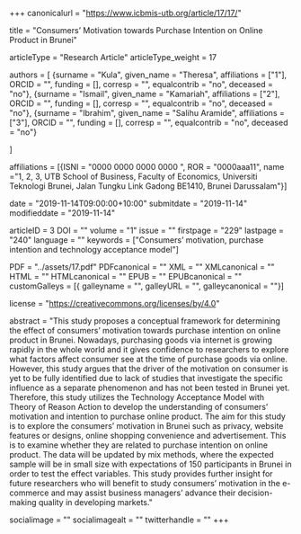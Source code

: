 +++
canonicalurl = "https://www.icbmis-utb.org/article/17/17/"

title = "Consumers’ Motivation towards Purchase Intention on Online Product in Brunei"

articleType = "Research Article"
articleType_weight = 17

authors = [
  {surname = "Kula",  given_name = "Theresa",  affiliations = ["1"],  ORCID = "", funding = [], corresp = "", equalcontrib = "no", deceased = "no"},
  {surname = "Ismail",  given_name = "Kamariah",  affiliations = ["2"],  ORCID = "", funding = [], corresp = "", equalcontrib = "no", deceased = "no"},
  {surname = "Ibrahim",  given_name = "Salihu Aramide",  affiliations = ["3"],  ORCID = "", funding = [], corresp = "", equalcontrib = "no", deceased = "no"}
  
]

affiliations = [{ISNI = "0000 0000 0000 0000 ", ROR = "0000aaa11", name ="1, 2, 3,  UTB School of Business, Faculty of Economics, Universiti Teknologi Brunei, Jalan Tungku Link Gadong BE1410, Brunei Darussalam"}]

date = "2019-11-14T09:00:00+10:00"
submitdate = "2019-11-14"
modifieddate = "2019-11-14"

articleID = 3
DOI = ""
volume = "1"
issue = ""
firstpage = "229"
lastpage = "240"
language = ""
keywords = ["Consumers’ motivation, purchase intention and technology acceptance model"]


PDF = "../assets/17.pdf"
PDFcanonical = ""
XML = ""
XMLcanonical = ""
HTML = ""
HTMLcanonical = ""
EPUB = ""
EPUBcanonical = ""
customGalleys = [{ galleyname = "", galleyURL = "", galleycanonical = ""}]

license = "https://creativecommons.org/licenses/by/4.0"

abstract = "This study proposes a conceptual framework for determining the effect of consumers’ motivation towards purchase intention on online product in Brunei. Nowadays, purchasing goods via internet is growing rapidly in the whole world and it gives confidence to researchers to explore what factors affect consumer see at the time of purchase goods via online. However, this study argues that the driver of the motivation on consumer is yet to be fully identified due to lack of studies that investigate the specific influence as a separate phenomenon and has not been tested in Brunei yet. Therefore, this study utilizes the Technology Acceptance Model with Theory of Reason Action to develop the understanding of consumers’ motivation and intention to purchase online product. The aim for this study is to explore the consumers’ motivation in Brunei such as privacy, website features or designs, online shopping convenience and advertisement. This is to examine whether they are related to purchase intention on online product. The data will be updated by mix methods, where the expected sample will be in small size with expectations of 150 participants in Brunei in order to test the effect variables. This study provides further insight for future researchers who will benefit to study consumers’ motivation in the e-commerce and may assist business managers’ advance their decision-making quality in developing markets."


socialimage = ""
socialimagealt = ""
twitterhandle = ""
+++

